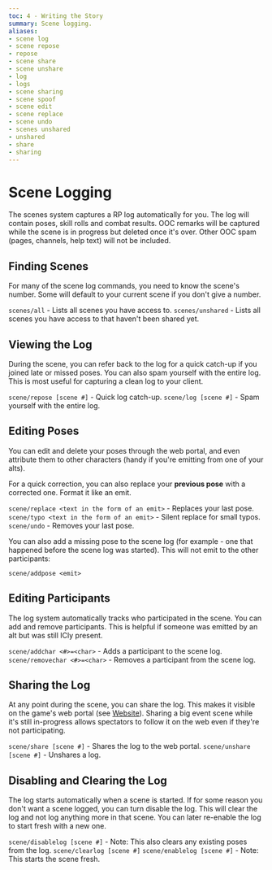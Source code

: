 ```yaml
---
toc: 4 - Writing the Story
summary: Scene logging.
aliases:
- scene log
- scene repose
- repose
- scene share
- scene unshare
- log
- logs
- scene sharing
- scene spoof
- scene edit
- scene replace
- scene undo
- scenes unshared
- unshared
- share
- sharing
---
```

# Scene Logging

The scenes system captures a RP log automatically for you.  The log will contain poses, skill rolls and combat results.  OOC remarks will be captured while the scene is in progress but deleted once it's over.  Other OOC spam (pages, channels, help text) will not be included.

## Finding Scenes

For many of the scene log commands, you need to know the scene's number.  Some will default to your current scene if you don't give a number.

`scenes/all` - Lists all scenes you have access to.
`scenes/unshared` - Lists all scenes you have access to that haven't been shared yet.

## Viewing the Log

During the scene, you can refer back to the log for a quick catch-up if you joined late or missed poses.  You can also spam yourself with the entire log.  This is most useful for capturing a clean log to your client.

`scene/repose [scene #]` - Quick log catch-up.
`scene/log [scene #]` - Spam yourself with the entire log.

## Editing Poses

You can edit and delete your poses through the web portal, and even attribute them to other characters (handy if you're emitting from one of your alts).  

For a quick correction, you can also replace your **previous pose** with a corrected one.  Format it like an emit.

`scene/replace <text in the form of an emit>` - Replaces your last pose.
`scene/typo <text in the form of an emit>` - Silent replace for small typos.
`scene/undo` - Removes your last pose.

You can also add a missing pose to the scene log (for example - one that happened before the scene log was started).  This will not emit to the other participants:

`scene/addpose <emit>`

## Editing Participants

The log system automatically tracks who participated in the scene.   You can add and remove participants.  This is helpful if someone was emitted by an alt but was still ICly present.

`scene/addchar <#>=<char>` - Adds a participant to the scene log.
`scene/removechar <#>=<char>` - Removes a participant from the scene log.

## Sharing the Log

At any point during the scene, you can share the log.  This makes it visible on the game's web portal (see [Website](/help/web_portal)).  Sharing a big event scene while it's still in-progress allows spectators to follow it on the web even if they're not participating.

`scene/share [scene #]` - Shares the log to the web portal.
`scene/unshare [scene #]` - Unshares a log.

## Disabling and Clearing the Log

The log starts automatically when a scene is started.  If for some reason you don't want a scene logged, you can turn disable the log.  This will clear the log and not log anything more in that scene.  You can later re-enable the log to start fresh with a new one.

`scene/disablelog [scene #]` - Note: This also clears any existing poses from the log.
`scene/clearlog [scene #]`
`scene/enablelog [scene #]` - Note: This starts the scene fresh.
